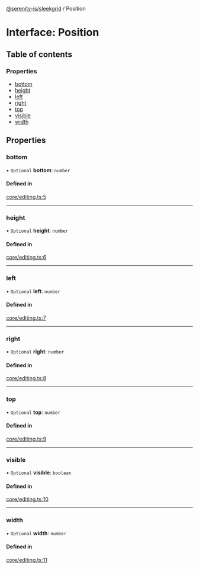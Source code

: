 [@serenity-is/sleekgrid](../README.md) / Position

# Interface: Position

## Table of contents

### Properties

- [bottom](Position.md#bottom)
- [height](Position.md#height)
- [left](Position.md#left)
- [right](Position.md#right)
- [top](Position.md#top)
- [visible](Position.md#visible)
- [width](Position.md#width)

## Properties

### bottom

• `Optional` **bottom**: `number`

#### Defined in

[core/editing.ts:5](https://github.com/serenity-is/sleekgrid/blob/master/src/core/editing.ts#L5)

___

### height

• `Optional` **height**: `number`

#### Defined in

[core/editing.ts:6](https://github.com/serenity-is/sleekgrid/blob/master/src/core/editing.ts#L6)

___

### left

• `Optional` **left**: `number`

#### Defined in

[core/editing.ts:7](https://github.com/serenity-is/sleekgrid/blob/master/src/core/editing.ts#L7)

___

### right

• `Optional` **right**: `number`

#### Defined in

[core/editing.ts:8](https://github.com/serenity-is/sleekgrid/blob/master/src/core/editing.ts#L8)

___

### top

• `Optional` **top**: `number`

#### Defined in

[core/editing.ts:9](https://github.com/serenity-is/sleekgrid/blob/master/src/core/editing.ts#L9)

___

### visible

• `Optional` **visible**: `boolean`

#### Defined in

[core/editing.ts:10](https://github.com/serenity-is/sleekgrid/blob/master/src/core/editing.ts#L10)

___

### width

• `Optional` **width**: `number`

#### Defined in

[core/editing.ts:11](https://github.com/serenity-is/sleekgrid/blob/master/src/core/editing.ts#L11)
